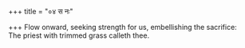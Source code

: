 +++
title = "०४ स नः"

+++
Flow onward, seeking strength for us, embellishing the sacrifice:  
     The priest with trimmed grass calleth thee.